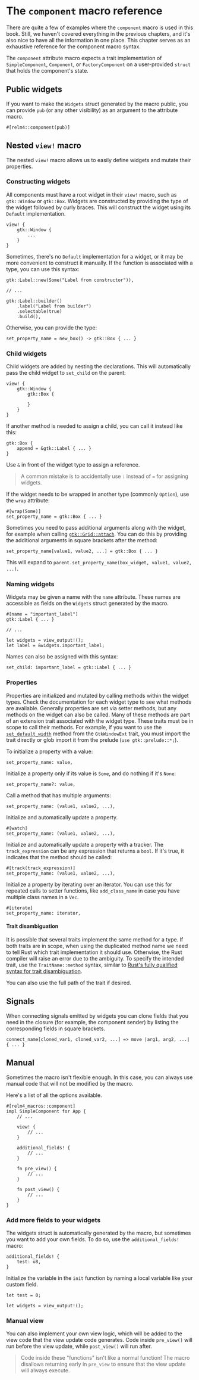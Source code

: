 # The `component` macro reference

There are quite a few of examples where the `component` macro is used in this book. Still, we haven't covered everything in the previous chapters, and it's also nice to have all the information in one place. This chapter serves as an exhaustive reference for the component macro syntax.

The `component` attribute macro expects a trait implementation of `SimpleComponent`, `Component`, or `FactoryComponent` on a user-provided `struct` that holds the component's state.

## Public widgets

If you want to make the `Widgets` struct generated by the macro public, you can provide `pub` (or any other visibility) as an argument to the attribute macro.

```rust,ignore
#[relm4::component(pub)]
```

## Nested `view!` macro

The nested `view!` macro allows us to easily define widgets and mutate their properties.

### Constructing widgets

All components must have a root widget in their `view!` macro, such as `gtk::Window` or `gtk::Box`. Widgets are constructed by providing the type of the widget followed by curly braces. This will construct the widget using its `Default` implementation.

```rust,ignore
view! {
    gtk::Window {
        ...
    }
}
```

Sometimes, there's no `Default` implementation for a widget, or it may be more convenient to construct it manually. If the function is associated with a type, you can use this syntax:

```rust,ignore
gtk::Label::new(Some("Label from constructor")),

// ...

gtk::Label::builder()
    .label("Label from builder")
    .selectable(true)
    .build(),
```

Otherwise, you can provide the type:

```rust,ignore
set_property_name = new_box() -> gtk::Box { ... }
```

### Child widgets

Child widgets are added by nesting the declarations. This will automatically pass the child widget to `set_child` on the parent:

```rust,ignore
view! {
    gtk::Window {
        gtk::Box {

        }
    }
}
```

If another method is needed to assign a child, you can call it instead like this:

```rust,ignore
gtk::Box {
    append = &gtk::Label { ... }
}
```

Use `&` in front of the widget type to assign a reference.

> A common mistake is to accidentally use `:` instead of `=` for assigning widgets.

If the widget needs to be wrapped in another type (commonly `Option`), use the `wrap` attribute:

```rust,ignore
#[wrap(Some)]
set_property_name = gtk::Box { ... }
```

Sometimes you need to pass additional arguments along with the widget, for example when calling [`gtk::Grid::attach`](https://aaronerhardt.github.io/docs/relm4/gtk4/prelude/trait.GridExt.html#tymethod.attach). You can do this by providing the additional arguments in square brackets after the method:

```rust,ignore
set_property_name[value1, value2, ...] = gtk::Box { ... }
```

This will expand to `parent.set_property_name(box_widget, value1, value2, ...)`.

### Naming widgets

Widgets may be given a name with the `name` attribute. These names are accessible as fields on the `Widgets` struct generated by the macro.

```rust,ignore
#[name = "important_label"]
gtk::Label { ... }

// ...

let widgets = view_output!();
let label = &widgets.important_label;
```

Names can also be assigned with this syntax:

```rust,ignore
set_child: important_label = gtk::Label { ... }
```

### Properties

Properties are initialized and mutated by calling methods within the widget types. Check the documentation for each widget type to see what methods are available. Generally properties are set via setter methods, but any methods on the widget can also be called. Many of these methods are part of an extension trait associated with the widget type. These traits must be in scope to call their methods. For example, if you want to use the [`set_default_width`](https://gtk-rs.org/gtk4-rs/git/docs/gtk4/prelude/trait.GtkWindowExt.html#tymethod.set_default_width) method from the `GtkWindowExt` trait, you must import the trait directly or glob import it from the prelude (`use gtk::prelude::*;`).

To initialize a property with a value:

```rust,ignore
set_property_name: value,
```

Initialize a property only if its value is `Some`, and do nothing if it's `None`:

```rust,ignore
set_property_name?: value,
```

Call a method that has multiple arguments:

```rust,ignore
set_property_name: (value1, value2, ...),
```

Initialize and automatically update a property.

```rust,ignore
#[watch]
set_property_name: (value1, value2, ...),
```

Initialize and automatically update a property with a tracker. The `track_expression` can be any expression that returns a `bool`. If it's true, it indicates that the method should be called:

```rust,ignore
#[track(track_expression)]
set_property_name: (value1, value2, ...),
```

Initialize a property by iterating over an iterator. You can use this for repeated calls to setter functions, like `add_class_name` in case you have multiple class names in a `Vec`.

```rust,ignore
#[iterate]
set_property_name: iterator,
```

#### Trait disambiguation

It is possible that several traits implement the same method for a type. If both traits are in scope, when using the duplicated method name we need to tell Rust which trait implementation it should use. Otherwise, the Rust compiler will raise an error due to the ambiguity. To specify the intended trait, use the `TraitName::method` syntax, similar to [Rust's fully qualified syntax for trait disambiguation](https://doc.rust-lang.org/book/ch19-03-advanced-traits.html#fully-qualified-syntax-for-disambiguation-calling-methods-with-the-same-name).

You can also use the full path of the trait if desired.

## Signals

When connecting signals emitted by widgets you can clone fields that you need in the closure (for example, the component sender) by listing the corresponding fields in square brackets.

```rust,ignore
connect_name[cloned_var1, cloned_var2, ...] => move |arg1, arg2, ...| { ... }
```

## Manual

Sometimes the macro isn't flexible enough. In this case, you can always use manual code that will not be modified by the macro.

Here's a list of all the options available.

```rust,ignore
#[relm4_macros::component]
impl SimpleComponent for App {
    // ...

    view! {
        // ...
    }

    additional_fields! {
        // ...
    }

    fn pre_view() {
        // ...
    }

    fn post_view() {
        // ...
    }
}
```

### Add more fields to your widgets

The widgets struct is automatically generated by the macro, but sometimes you want to add your own fields. To do so, use the `additional_fields!` macro:

```rust,ignore
additional_fields! {
    test: u8,
}
```

Initialize the variable in the `init` function by naming a local variable like your custom field.

```rust,ignore
let test = 0;

let widgets = view_output!();
```

### Manual view

You can also implement your own view logic, which will be added to the view code that the view update code generates. Code inside `pre_view()` will run before the view update, while `post_view()` will run after.

> Code inside these "functions" isn't like a normal function! The macro disallows returning early in `pre_view` to ensure that the view update will always execute.
